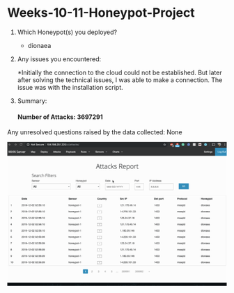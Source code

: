 # Weeks-10-11-Honeypot-Project

1. Which Honeypot(s) you deployed?
    * dionaea
   
2. Any issues you encountered:
    
    *Initially the connection to the cloud could not be established. But later after solving the technical issues, I was able to make a connection. The issue was with the installation script.
    
    
3. Summary:

    #### Number of Attacks: 3697291
   
Any unresolved questions raised by the data collected: None

![](https://github.com/snjgrg/Weeks-10-11-Honeypot-Project/blob/master/HoneyPot.gif)
